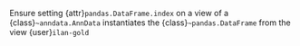 Ensure setting {attr}`pandas.DataFrame.index` on a view of a {class}`~anndata.AnnData` instantiates the {class}`~pandas.DataFrame` from the view {user}`ilan-gold`
